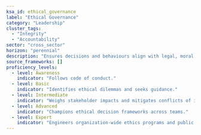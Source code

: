 ```yaml
---
ksa_id: ethical_governance
label: "Ethical Governance"
category: "Leadership"
cluster_tags:
  - "Integrity"
  - "Accountability"
sector: "cross_sector"
horizon: "perennial"
description: "Ensures decisions and behaviours align with legal, moral, and societal expectations."
source_frameworks: []
proficiency_levels:
  - level: Awareness
    indicator: "Follows code of conduct."
  - level: Basic
    indicator: "Identifies ethical dilemmas and seeks guidance."
  - level: Intermediate
    indicator: "Weighs stakeholder impacts and mitigates conflicts of interest."
  - level: Advanced
    indicator: "Champions ethical decision frameworks across teams."
  - level: Expert
    indicator: "Engineers organization‑wide ethics programs and public accountability processes."
---
```


